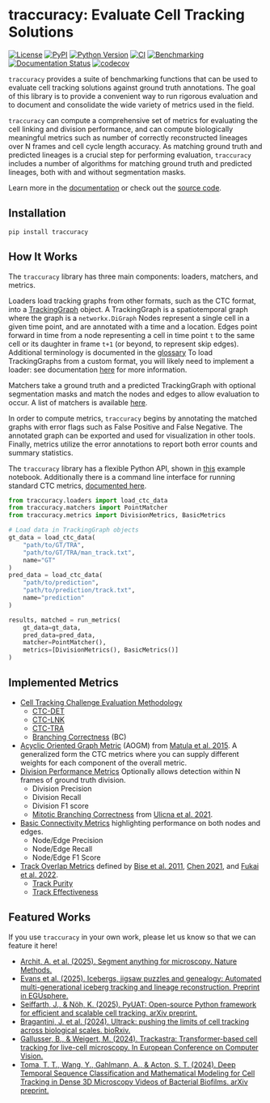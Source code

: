 # traccuracy: Evaluate Cell Tracking Solutions

[![License](https://img.shields.io/pypi/l/traccuracy.svg?color=green)](https://github.com/live-image-tracking-tools/traccuracy/raw/main/LICENSE)
[![PyPI](https://img.shields.io/pypi/v/traccuracy.svg?color=green)](https://pypi.org/project/traccuracy)
[![Python Version](https://img.shields.io/pypi/pyversions/traccuracy.svg?color=green)](https://python.org)
[![CI](https://github.com/live-image-tracking-tools/traccuracy/actions/workflows/ci.yml/badge.svg)](https://github.com/live-image-tracking-tools/traccuracy/actions/workflows/ci.yml)
[![Benchmarking](https://github.com/live-image-tracking-tools/traccuracy/actions/workflows/benchmark-report.yml/badge.svg)](https://live-image-tracking-tools.github.io/traccuracy/dev/bench/)
[![Documentation Status](https://readthedocs.org/projects/traccuracy/badge/?version=latest)](https://traccuracy.readthedocs.io/en/latest/?badge=latest)
[![codecov](https://codecov.io/gh/live-image-tracking-tools/traccuracy/branch/main/graph/badge.svg)](https://codecov.io/gh/live-image-tracking-tools/traccuracy)


`traccuracy` provides a suite of benchmarking functions that can be used to evaluate cell tracking solutions against ground truth annotations. The goal of this library is to provide a convenient way to run rigorous evaluation and to document and consolidate the wide variety of metrics used in the field.

`traccuracy` can compute a comprehensive set of metrics for evaluating the cell linking and division performance, and can compute biologically meaningful metrics such as number of correctly reconstructed lineages over N frames and cell cycle length accuracy. As matching ground truth and predicted lineages is a crucial step for performing evaluation, `traccuracy` includes a number of algorithms for matching ground truth and predicted lineages, both with and without segmentation masks.

Learn more in the [documentation](https://traccuracy.readthedocs.io/en/latest/) or check out the [source code](https://github.com/live-image-tracking-tools/traccuracy).

## Installation
`pip install traccuracy`

## How It Works
The `traccuracy` library has three main components: loaders, matchers, and metrics.

Loaders load tracking graphs from other formats, such as the CTC format, into a [TrackingGraph](https://traccuracy.readthedocs.io/en/latest/autoapi/traccuracy/index.html#traccuracy.TrackingGraph) object.
A TrackingGraph is a spatiotemporal graph where the graph is a `networkx.DiGraph`
Nodes represent a single cell in a given time point, and are annotated with a time and a location.
Edges point forward in time from a node representing a cell in time point `t` to the same cell or its daughter in frame `t+1` (or beyond, to represent skip edges). Additional terminology is documented in the [glossary](https://traccuracy.readthedocs.io/en/latest/glossary.html)
To load TrackingGraphs from a custom format, you will likely need to implement a loader: see
documentation [here](https://traccuracy.readthedocs.io/en/latest/autoapi/traccuracy/loaders/index.html#module-traccuracy.loaders) for more information.

Matchers take a ground truth and a predicted TrackingGraph with optional segmentation masks and match the nodes and edges to allow evaluation to occur. A list of matchers is available [here](https://traccuracy.readthedocs.io/en/latest/matchers/matchers.html).

In order to compute metrics, `traccuracy` begins by annotating the matched graphs with error flags such as False Positive and False Negative. The annotated graph can be exported and used for visualization in other tools. Finally, metrics utilize the error annotations to report both error counts and summary statistics. 

The `traccuracy` library has a flexible Python API, shown in [this](https://traccuracy.readthedocs.io/en/latest/examples/ctc.html) example notebook. Additionally there is a command line interface for running standard CTC metrics, [documented here](https://traccuracy.readthedocs.io/en/latest/cli.html).

```python
from traccuracy.loaders import load_ctc_data
from traccuracy.matchers import PointMatcher
from traccuracy.metrics import DivisionMetrics, BasicMetrics

# Load data in TrackingGraph objects
gt_data = load_ctc_data(
    "path/to/GT/TRA",
    "path/to/GT/TRA/man_track.txt",
    name="GT"
)
pred_data = load_ctc_data(
    "path/to/prediction",
    "path/to/prediction/track.txt",
    name="prediction"
)

results, matched = run_metrics(
    gt_data=gt_data,
    pred_data=pred_data,
    matcher=PointMatcher(),
    metrics=[DivisionMetrics(), BasicMetrics()]
)
```


## Implemented Metrics

- [Cell Tracking Challenge Evaluation Methodology](http://celltrackingchallenge.net/evaluation-methodology/)
    - [CTC-DET](https://traccuracy.readthedocs.io/en/latest/metrics/ctc.html#det)
    - [CTC-LNK](https://traccuracy.readthedocs.io/en/latest/metrics/ctc.html#lnk)
    - [CTC-TRA](https://traccuracy.readthedocs.io/en/latest/metrics/ctc.html#tra)
    - [Branching Correctness](https://traccuracy.readthedocs.io/en/latest/metrics/ctc.html#branching-correctness-bc) (BC)
- [Acyclic Oriented Graph Metric](https://traccuracy.readthedocs.io/en/latest/metrics/ctc.html#aogm) (AOGM) from [Matula et al. 2015](https://doi.org/10.1371/journal.pone.0144959). A generalized form the CTC metrics where you can supply different weights for each component of the overall metric.
- [Division Performance Metrics](https://traccuracy.readthedocs.io/en/latest/metrics/division.html#) Optionally allows detection within N frames of ground truth division.
    - Division Precision
    - Division Recall
    - Division F1 score
    - [Mitotic Branching Correctness](https://traccuracy.readthedocs.io/en/latest/metrics/division.html#mitotic-branching-score) from [Ulicna et al. 2021](https://doi.org/10.3389/fcomp.2021.734559).
- [Basic Connectivity Metrics](https://traccuracy.readthedocs.io/en/latest/metrics/basic.html) highlighting performance on both nodes and edges.
    - Node/Edge Precision
    - Node/Edge Recall
    - Node/Edge F1 Score
- [Track Overlap Metrics](https://traccuracy.readthedocs.io/en/latest/metrics/track_overlap.html) defined by [Bise et al. 2011](https://doi.org/10.1109/ISBI.2011.5872571), [Chen 2021](https://doi.org/10.48550/arXiv.2102.10377), and [Fukai et al. 2022](https://doi.org/10.1093/bioinformatics/btac799). 
    - [Track Purity](https://traccuracy.readthedocs.io/en/latest/metrics/track_overlap.html#track-purity)
    - [Track Effectiveness](https://traccuracy.readthedocs.io/en/latest/metrics/track_overlap.html#target-effectiveness)

## Featured Works

If you use `traccuracy` in your own work, please let us know so that we can feature it here!

- [Archit, A. et al. (2025). Segment anything for microscopy. Nature Methods.](https://doi.org/10.1038/s41592-024-02580-4)
- [Evans et al. (2025). Icebergs, jigsaw puzzles and genealogy: Automated multi-generational iceberg tracking and lineage reconstruction. Preprint in EGUsphere.](https://doi.org/10.5194/egusphere-2025-2886)
- [Seiffarth, J., & Nöh, K. (2025). PyUAT: Open-source Python framework for efficient and scalable cell tracking. arXiv preprint.](https://arxiv.org/pdf/2503.21914)
- [Bragantini, J. et al. (2024). Ultrack: pushing the limits of cell tracking across biological scales. bioRxiv.](https://doi.org/10.1101/2024.09.02.610652)
- [Gallusser, B., & Weigert, M. (2024). Trackastra: Transformer-based cell tracking for live-cell microscopy. In European Conference on Computer Vision.](https://doi.org/10.1007/978-3-031-73116-7_27)
- [Toma, T. T., Wang, Y., Gahlmann, A., & Acton, S. T. (2024). Deep Temporal Sequence Classification and Mathematical Modeling for Cell Tracking in Dense 3D Microscopy Videos of Bacterial Biofilms. arXiv preprint.](https://doi.org/10.48550/arXiv.2406.19574)